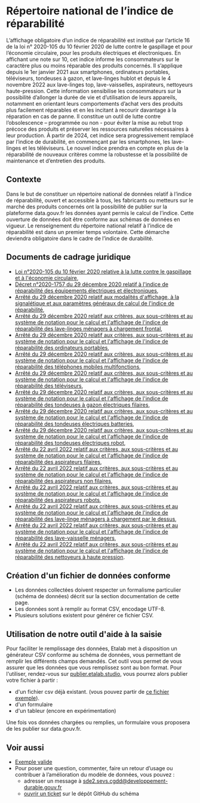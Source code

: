 # Répertoire national de l’indice de réparabilité

L’affichage obligatoire d’un indice de réparabilité est institué par l’article 16 de la loi n° 2020-105 du 10 février 2020 de lutte contre le gaspillage et pour l’économie circulaire, pour les produits électriques et électroniques. En affichant une note sur 10, cet indice informe les consommateurs sur le caractère plus ou moins réparable des produits concernés. Il s’applique depuis le 1er janvier 2021 aux smartphones, ordinateurs portables, téléviseurs, tondeuses à gazon, et lave-linges hublot et depuis le 4 novembre 2022 aux lave-linges top, lave-vaisselles, aspirateurs, nettoyeurs haute-pression.
Cette information sensibilise les consommateurs sur la possibilité d’allonger la durée de vie et d’utilisation de leurs appareils, notamment en orientant leurs comportements d’achat vers des produits plus facilement réparables et en les incitant à recourir davantage à la réparation en cas de panne.
Il constitue un outil de lutte contre l’obsolescence – programmée ou non - pour éviter la mise au rebut trop précoce des produits et préserver les ressources naturelles nécessaires à leur production.
À partir de 2024, cet indice sera progressivement remplacé par l’indice de durabilité, en commençant par les smartphones, les lave-linges et les téléviseurs. Le nouvel indice prendra en compte en plus de la réparabilité de nouveaux critères comme la robustesse et la possibilité de maintenance et d’entretien des produits.

## Contexte
Dans le but de constituer un répertoire national de données relatif à l’indice de réparabilité, ouvert et accessible à tous, les fabricants ou metteurs sur le marché des produits concernés ont la possibilité de publier sur la plateforme data.gouv.fr les données ayant permis le calcul de l’indice. Cette ouverture de données doit être conforme aux schémas de données en vigueur.
Le renseignement du répertoire national relatif à l’indice de réparabilité est dans un premier temps volontaire. Cette démarche deviendra obligatoire dans le cadre de l’indice de durabilité.

## Documents de cadrage juridique
- [Loi n°2020-105 du 10 février 2020 relative à la lutte contre le gaspillage et à l'économie circulaire](https://www.legifrance.gouv.fr/loda/id/JORFTEXT000041553759),
- [Décret n°2020-1757 du 29 décembre 2020 relatif à l'indice de réparabilité des équipements électriques et électroniques](https://www.legifrance.gouv.fr/jorf/id/JORFTEXT000042837821),
- [Arrêté du 29 décembre 2020 relatif aux modalités d'affichage, à la signalétique et aux paramètres généraux de calcul de l'indice de réparabilité](https://www.legifrance.gouv.fr/jorf/id/JORFTEXT000042838100),
- [Arrêté du 29 décembre 2020 relatif aux critères, aux sous-critères et au système de notation pour le calcul et l'affichage de l'indice de réparabilité des lave-linges ménagers à chargement frontal](https://www.legifrance.gouv.fr/loda/id/JORFTEXT000042838115),
- [Arrêté du 29 décembre 2020 relatif aux critères, aux sous-critères et au système de notation pour le calcul et l'affichage de l'indice de réparabilité des ordinateurs portables](https://www.legifrance.gouv.fr/loda/id/JORFTEXT000042838127),
- [Arrêté du 29 décembre 2020 relatif aux critères, aux sous-critères et au système de notation pour le calcul et l'affichage de l'indice de réparabilité des téléphones mobiles multifonctions](https://www.legifrance.gouv.fr/loda/id/JORFTEXT000042838138),
- [Arrêté du 29 décembre 2020 relatif aux critères, aux sous-critères et au système de notation pour le calcul et l'affichage de l'indice de réparabilité des téléviseurs](https://www.legifrance.gouv.fr/jorf/id/JORFTEXT000042838149),
- [Arrêté du 29 décembre 2020 relatif aux critères, aux sous-critères et au système de notation pour le calcul et l'affichage de l'indice de réparabilité des tondeuses à gazon électriques filaires](https://www.legifrance.gouv.fr/loda/id/JORFTEXT000042838162),
- [Arrêté du 29 décembre 2020 relatif aux critères, aux sous-critères et au système de notation pour le calcul et l'affichage de l'indice de réparabilité des tondeuses électriques batteries](https://www.legifrance.gouv.fr/loda/id/JORFTEXT000042838173),
- [Arrêté du 29 décembre 2020 relatif aux critères, aux sous-critères et au système de notation pour le calcul et l'affichage de l'indice de réparabilité des tondeuses électriques robot](https://www.legifrance.gouv.fr/loda/id/JORFTEXT000042838185),
- [Arrêté du 22 avril 2022 relatif aux critères, aux sous-critères et au système de notation pour le calcul et l'affichage de l'indice de réparabilité des aspirateurs filaires](https://www.legifrance.gouv.fr/jorf/id/JORFTEXT000045742661),
- [Arrêté du 22 avril 2022 relatif aux critères, aux sous-critères et au système de notation pour le calcul et l'affichage de l'indice de réparabilité des aspirateurs non filaires](https://www.legifrance.gouv.fr/jorf/id/JORFTEXT000045742718),
- [Arrêté du 22 avril 2022 relatif aux critères, aux sous-critères et au système de notation pour le calcul et l'affichage de l'indice de réparabilité des aspirateurs robots](https://www.legifrance.gouv.fr/jorf/id/JORFTEXT000045742672),
- [Arrêté du 22 avril 2022 relatif aux critères, aux sous-critères et au système de notation pour le calcul et l'affichage de l'indice de réparabilité des lave-linge ménagers à chargement par le dessus](https://www.legifrance.gouv.fr/jorf/id/JORFTEXT000045742683),
- [Arrêté du 22 avril 2022 relatif aux critères, aux sous-critères et au système de notation pour le calcul et l'affichage de l'indice de réparabilité des lave-vaisselle ménagers](https://www.legifrance.gouv.fr/jorf/id/JORFTEXT000045742695),
- [Arrêté du 22 avril 2022 relatif aux critères, aux sous-critères et au système de notation pour le calcul et l'affichage de l'indice de réparabilité des nettoyeurs à haute pression](https://www.legifrance.gouv.fr/jorf/id/JORFTEXT000045742707).

## Création d'un fichier de données conforme

* Les données collectées doivent respecter un formalisme particulier (schéma de données) décrit sur la section documentation de cette page.
* Les données sont à remplir au format CSV, encodage UTF-8.
* Plusieurs solutions existent pour générer ce fichier CSV.

## Utilisation de notre outil d'aide à la saisie

Pour faciliter le remplissage des données, Etalab met à disposition un générateur CSV conforme au schéma de données, vous permettant de remplir les différents champs demandés. Cet outil vous permet de vous assurer que les données que vous remplissez sont au bon format. Pour l'utiliser, rendez-vous sur [publier.etalab.studio](https://publier.etalab.studio/select?schema=etalab%2Fschema-indice-reparabilite), vous pourrez alors publier votre fichier à partir : 
- d'un fichier csv déjà existant. (vous pouvez partir de [ce fichier exemple](https://github.com/etalab/schema-indice-durabilite/blob/main/exemple-valide.csv)).
- d'un formulaire
- d'un tableur (encore en expérimentation)

Une fois vos données chargées ou remplies, un formulaire vous proposera de les publier sur data.gouv.fr.

## Voir aussi
- [Exemple valide](https://github.com/etalab/schema-indice-reparabilite/blob/main/exemple-valide.csv)
- Pour poser une question, commenter, faire un retour d’usage ou contribuer à l’amélioration du modèle de données, vous pouvez :
    - adresser un message à sde2.sevs.cgdd@developpement-durable.gouv.fr
    - [ouvrir un ticket](https://github.com/etalab/schema-indice-durabilite/issues) sur le dépôt GitHub du schéma
